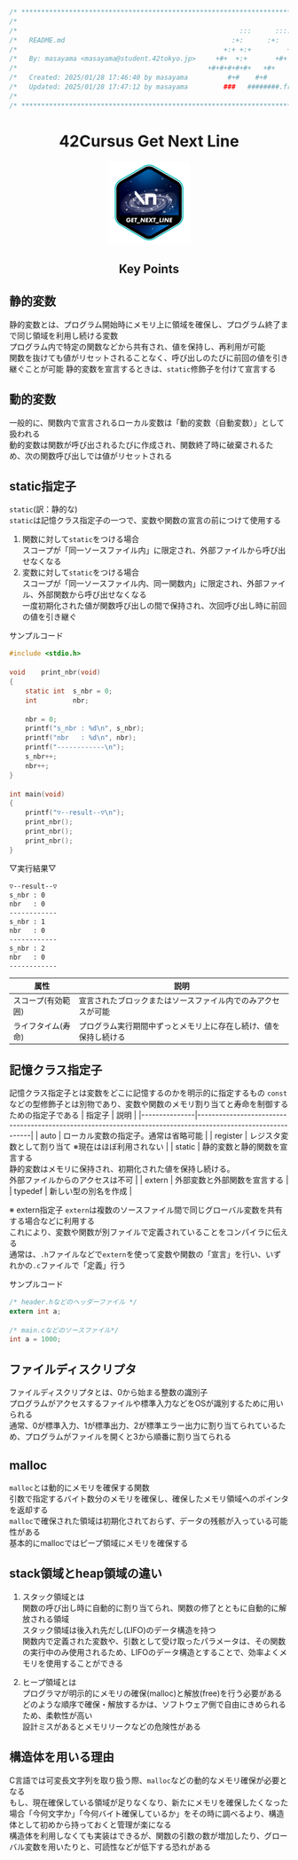 ```c
/* ************************************************************************** */
/*                                                                            */
/*                                                        :::      ::::::::   */
/*   README.md                                          :+:      :+:    :+:   */
/*                                                    +:+ +:+         +:+     */
/*   By: masayama <masayama@student.42tokyo.jp>     +#+  +:+       +#+        */
/*                                                +#+#+#+#+#+   +#+           */
/*   Created: 2025/01/28 17:46:40 by masayama          #+#    #+#             */
/*   Updated: 2025/01/28 17:47:12 by masayama         ###   ########.fr       */
/*                                                                            */
/* ************************************************************************** */
```

<h1 align="center">
 42Cursus Get Next Line
</h1>

<p align="center">
  <img src="get_next_linee.png" alt="ready to help"/>
</p>

<h2 align="center">
  Key Points
</h2>

## 静的変数
静的変数とは、プログラム開始時にメモリ上に領域を確保し、プログラム終了まで同じ領域を利用し続ける変数</br>
プログラム内で特定の関数などから共有され、値を保持し、再利用が可能</br>
関数を抜けても値がリセットされることなく、呼び出しのたびに前回の値を引き継ぐことが可能
静的変数を宣言するときは、`static`修飾子を付けて宣言する
## 動的変数
一般的に、関数内で宣言されるローカル変数は「動的変数（自動変数）」として扱われる</br>
動的変数は関数が呼び出されるたびに作成され、関数終了時に破棄されるため、次の関数呼び出しでは値がリセットされる
## static指定子
`static`(訳：静的な)</br>
`static`は記憶クラス指定子の一つで、変数や関数の宣言の前につけて使用する</br>
1. 関数に対して`static`をつける場合</br>
スコープが「同一ソースファイル内」に限定され、外部ファイルから呼び出せなくなる
2. 変数に対して`static`をつける場合</br>
スコープが「同一ソースファイル内、同一関数内」に限定され、外部ファイル、外部関数から呼び出せなくなる</br>
一度初期化された値が関数呼び出しの間で保持され、次回呼び出し時に前回の値を引き継ぐ</br>

サンプルコード
```c
#include <stdio.h>

void	print_nbr(void)
{
	static int	s_nbr = 0;
	int			nbr;

	nbr = 0;
	printf("s_nbr : %d\n", s_nbr);
	printf("nbr   : %d\n", nbr);
	printf("------------\n");
	s_nbr++;
	nbr++;
}

int	main(void)
{
	printf("▽--result--▽\n");
	print_nbr();
	print_nbr();
	print_nbr();
}
```
▽実行結果▽
```shell
▽--result--▽
s_nbr : 0
nbr   : 0
------------
s_nbr : 1
nbr   : 0
------------
s_nbr : 2
nbr   : 0
------------
```
| 属性             | 説明                                          |
|-----------------|-----------------------------------------------|
| スコープ(有効範囲) | 宣言されたブロックまたはソースファイル内でのみアクセスが可能 |
| ライフタイム(寿命) | プログラム実行期間中ずっとメモリ上に存在し続け、値を保持し続ける |

## 記憶クラス指定子
記憶クラス指定子とは変数をどこに記憶するのかを明示的に指定するもの
`const`などの型修飾子とは別物であり、変数や関数のメモリ割り当てと寿命を制御するための指定子である
| 指定子         | 説明                                                                                                         |
|---------------|-------------------------------------------------------------------------------------------------------------|
| auto          | ローカル変数の指定子。通常は省略可能                                                                              |
| register      | レジスタ変数として割り当て ※現在はほぼ利用されない                                                                  |
| static        | 静的変数と静的関数を宣言する</br>静的変数はメモリに保持され、初期化された値を保持し続ける。<br>外部ファイルからのアクセスは不可 |
| extern        | 外部変数と外部関数を宣言する                                                                                     |
| typedef       | 新しい型の別名を作成                                                                                            |

※ extern指定子
`extern`は複数のソースファイル間で同じグローバル変数を共有する場合などに利用する</br>
これにより、変数や関数が別ファイルで定義されていることをコンパイラに伝える</br>
通常は、`.h`ファイルなどで`extern`を使って変数や関数の「宣言」を行い、いずれかの`.c`ファイルで「定義」行う</br>

サンプルコード
```c
/* header.hなどのヘッダーファイル */
extern int a;

/* main.cなどのソースファイル*/
int a = 1000;
```

## ファイルディスクリプタ
ファイルディスクリプタとは、0から始まる整数の識別子</br>
プログラムがアクセスするファイルや標準入力などをOSが識別するために用いられる</br>
通常、0が標準入力、1が標準出力、2が標準エラー出力に割り当てられているため、プログラムがファイルを開くと3から順番に割り当てられる</br>

## malloc
`malloc`とは動的にメモリを確保する関数</br>
引数で指定するバイト数分のメモリを確保し、確保したメモリ領域へのポインタを返却する</br>
`malloc`で確保された領域は初期化されておらず、データの残骸が入っている可能性がある</br>
基本的にmallocではピープ領域にメモリを確保する</br>

## stack領域とheap領域の違い
1. スタック領域とは</br>
関数の呼び出し時に自動的に割り当てられ、関数の修了とともに自動的に解放される領域</br>
スタック領域は後入れ先だし(LIFO)のデータ構造を持つ</br>
関数内で定義された変数や、引数として受け取ったパラメータは、その関数の実行中のみ使用されるため、LIFOのデータ構造とすることで、効率よくメモリを使用することができる</br>

2. ヒープ領域とは</br>
プログラマが明示的にメモリの確保(malloc)と解放(free)を行う必要がある</br>
どのような順序で確保・解放するかは、ソフトウェア側で自由にきめられるため、柔軟性が高い</br>
設計ミスがあるとメモリリークなどの危険性がある</br>

## 構造体を用いる理由
C言語では可変長文字列を取り扱う際、`malloc`などの動的なメモリ確保が必要となる</br>
もし、現在確保している領域が足りなくなり、新たにメモリを確保したくなった場合「今何文字か」「今何バイト確保しているか」をその時に調べるより、構造体として初めから持っておくと管理が楽になる</br>
構造体を利用しなくても実装はできるが、関数の引数の数が増加したり、グローバル変数を用いたりと、可読性などが低下する恐れがある</br>
